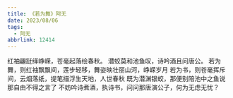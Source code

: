 ```yaml
---
title: 《若为舞》阿无
date: 2023/08/06
tags:
  - 阿无
abbrlink: 12414
---
```

红袖翩跹绎峥嵘，苍毫起落绘春秋。
潜蛟莫和池鱼叹，诗吟酒且问唐公。
若为舞，则红袖飘飘间，莲步轻移，舞姿映壮丽山河，峥嵘岁月
若为书，则苍毫挥斥间，云烟落纸，提笔描浮生天地，人世春秋
既为潜渊银蛟，那便别陪池中之鱼说那自由不得之言了
不妨吟诗煮酒，执诗书，问问那唐演公子，何为无虑无忧？

